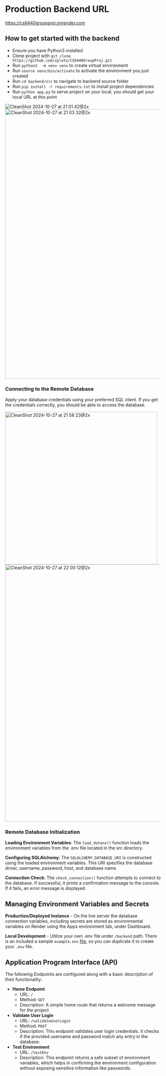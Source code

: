 # Production Backend URL
https://cs6440groupproj.onrender.com

## How to get started with the backend
* Ensure you have Python3 installed
* Clone project with `git clone https://github.com/zplato/CS6440GroupProj.git`
* Run `python3  -m venv venv` to create  virtual environment
* Run `source venv/bin/activate` to activate the environment you just created
* Run `cd backend/src` to navigate to backend source folder
* Run `pip install -r requirements.txt` to install project dependencies
* Run `python app.py` to serve project on your local, you should get your local URL at this point

![CleanShot 2024-10-27 at 21 01 42@2x](https://github.com/user-attachments/assets/d45e8f77-3e6b-4b3a-804f-8b7f85cd6399)
<img width="869" alt="CleanShot 2024-10-27 at 21 03 32@2x" src="https://github.com/user-attachments/assets/f5cbe788-c538-4da3-a28b-34fd700ebc74">


### Connecting to the Remote Database
Apply your database credentials using your preferred SQL client. If you get the credentials correctly, you should be able to access the database.

<img width="492" alt="CleanShot 2024-10-27 at 21 58 23@2x" src="https://github.com/user-attachments/assets/50ff8c1d-d735-4e87-9f2a-04a1aabd7d2c">
<img width="830" alt="CleanShot 2024-10-27 at 22 00 12@2x" src="https://github.com/user-attachments/assets/0707dae0-a73d-47f1-8e5c-2d80ab204331">

### Remote Database Initialization
**Loading Environment Variables**: The `load_dotenv()` function loads the environment variables from the .env file located in the src directory.

**Configuring SQLAlchemy**: The `SQLALCHEMY_DATABASE_URI` is constructed using the loaded environment variables. This URI specifies the database driver, username, password, host, and database name.

**Connection Check**: The `check_connection()` function attempts to connect to the database. If successful, it prints a confirmation message to the console. If it fails, an error message is displayed.

## Managing Environment Variables and Secrets
**Production/Deployed Instance** - On the live server the database connection variables, including secrets are stored as environmental variables on Render using the Apps environment tab, under Dashboard. 

**Local Development** - Utilize your own .env file under `/backend` path. There is an included a sample `example.env` [file](./example.env), so you can duplicate it to create your `.env` file. 

## Application Program Interface (API)
The following Endpoints are configured along with a basic description of their functionality:

* **Home Endpoint** 
  * URL: `/`
  * Method: `GET`
  * Description: A simple home route that returns a welcome message for the project
* **Validate User Login** 
  * URL: `/validateUserLogin`
  * Method: `POST`
  * Description: This endpoint validates user login credentials. It checks if the provided username and password match any entry in the database.
* **Test Environment**
  * URL: `/testEnv`
  * Description: This endpoint returns a safe subset of environment variables, which helps in confirming the environment configuration without exposing sensitive information like passwords.

